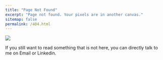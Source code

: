 ```yaml
---
title: "Page Not Found"
excerpt: "Page not found. Your pixels are in another canvas."
sitemap: false
permalink: /404.html
---
```


<!-- Sorry, but the page you were trying to view does not exist --- perhaps you can try searching for it below. -->

<img align="center" src="https://media.wired.co.uk/photos/606d9f1ba876dd2203a63db3/master/w_1600%2Cc_limit/gettyimages-537812190.jpg"> 

If you still want to read something that is not here, you can directly talk to me on Email or Linkedin.

<script type="text/javascript">
  var GOOG_FIXURL_LANG = 'en';
  var GOOG_FIXURL_SITE = '{{ site.url }}'
</script>
<script type="text/javascript"
  src="//linkhelp.clients.google.com/tbproxy/lh/wm/fixurl.js">
</script>
